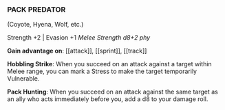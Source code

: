 ### PACK PREDATOR
(Coyote, Hyena, Wolf, etc.)

Strength +2 | Evasion +1
*Melee Strength d8+2 phy*

**Gain advantage on**: [[attack]], [[sprint]], [[track]]

**Hobbling Strike**: When you succeed on an attack against a target within Melee range, you can mark a Stress to make the target temporarily Vulnerable.

**Pack Hunting**: When you succeed on an attack against the same target as an ally who acts immediately before you, add a d8 to your damage roll.
